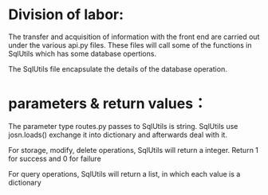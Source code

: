 # Division of labor:
The transfer and acquisition of information with the front end are carried out under the various api.py files. These files will call some of the functions in SqlUtils which has some database opertions.

The SqlUtils file encapsulate the details of the database operation.
# parameters & return values：
The parameter type routes.py passes to SqlUtils is string. SqlUtils use josn.loads() exchange it into dictionary and afterwards deal with it.

For storage, modify, delete operations, SqlUtils will return a integer. Return 1 for success and 0 for failure

For query operations, SqlUtils will return a list, in which each value is a dictionary

